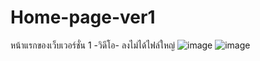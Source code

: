 # Home-page-ver1
หน้าแรกของเว็บเวอร์ชั่น 1
-วิดีโอ- ลงไม่ได้ไฟล์ใหญ่
![image](https://user-images.githubusercontent.com/69116944/140782459-a5899552-ebd1-4e4d-951c-83f122db70fd.png)
![image](https://user-images.githubusercontent.com/69116944/140782288-163fcc84-9eb3-47bd-accb-a9346f8ea0ba.png)
